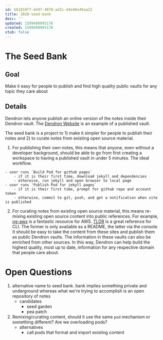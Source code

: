 ```yaml
---
id: b81810f7-4d47-4870-ad2c-d4e48a49aa22
title: 2020-seed-bank
desc: ''
updated: 1599498995178
created: 1599498995178
stub: false
---
```


# The Seed Bank

## Goal

Make it easy for people to publish and find high quality public vaults for any topic they care about

## Details

Dendron lets anyone publish an online version of the notes inside their Dendron vault. The [Dendron Website](https://dendron.so/) is an example of a published vault. 

The seed bank is a project to 1) make it simpler for people to publish their notes and 2) to curate notes from existing open source material. 

1. For publishing their own notes, this means that anyone, even without a developer background, should be able to go from first creating a workspace to having a published vault in under 5 minutes. The ideal workflow.

```
- user runs `Build Pod for github pages`
    - if it is their first time, download jekyll and dependencies
    - otherwise, run jekyll and open browser to local page
- user runs 'Publish Pod for jekyll pages`
    - if it is their first time, prompt for github repo and account token
    - otherwise, commit to git, push, and get a notification when site is published
```

2. For curating notes from existing open source material, this means re-mixing existing open source content into public references. For example, [og-aws](https://github.com/open-guides/og-aws) is a fantastic resource for AWS. [TLDR](https://github.com/tldr-pages/tldr) is a great reference for CLI. The former is only available as a README, the latter via the console. It should be easy to take the content from these sites and publish them as public Dendron vaults. The information in these vaults can also be enriched from other sources. In this way, Dendron can help build the highest quality, most up to date, information for any respective domain that people care about.


# Open Questions

1. alternative name to seed bank. bank implies something private and underground whereas what we're trying to accomplish is an open repository of notes
    - candidates
        - seed garden
        - pea patch
1. Remixing/curating content, should it use the same `pod` mechanism or something different? Are we overloading pods? 
    - alternatives
        - call pods that format and import existing content
